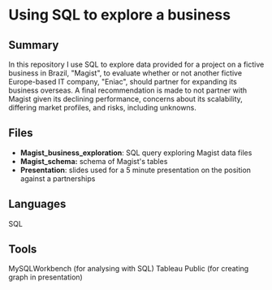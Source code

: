 # Using SQL to explore a business

## Summary
In this repository I use SQL to explore data provided for a project on a fictive business in Brazil, "Magist", to evaluate whether or not another fictive Europe-based IT company, "Eniac", should partner for expanding its business overseas. A final recommendation is made to not partner with Magist given its declining performance, concerns about its scalability, differing market profiles, and risks, including unknowns. 

## Files
- **Magist_business_exploration**: SQL query exploring Magist data files
- **Magist_schema:** schema of Magist's tables
- **Presentation**: slides used for a 5 minute presentation on the position against a partnerships

## Languages
SQL

## Tools
MySQLWorkbench (for analysing with SQL)
Tableau Public (for creating graph in presentation)
